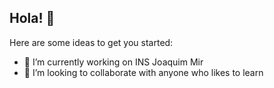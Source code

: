 ## Hola! 👋

<!--
**yolprofe/yolprofe** is a ✨ _special_ ✨ repository because its `README.md` (this file) appears on your GitHub profile.
-->

Here are some ideas to get you started:

- 🔭 I’m currently working on INS Joaquim Mir
- 👯 I’m looking to collaborate with anyone who likes to learn

